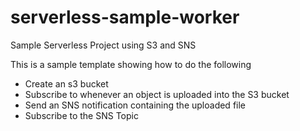 # serverless-sample-worker
Sample Serverless Project using S3 and SNS

This is a sample template showing how to do the following
- Create an s3 bucket
- Subscribe to whenever an object is uploaded into the S3 bucket
- Send an SNS notification containing the uploaded file
- Subscribe to the SNS Topic
